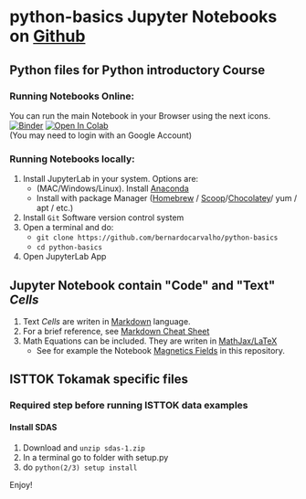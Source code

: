 # python-basics Jupyter Notebooks on [Github](https://github.com/bernardocarvalho/python-basics)
## Python files for Python introductory Course

### Running Notebooks Online:
You can run the main Notebook in your Browser using the next icons. 
[![Binder](https://mybinder.org/badge_logo.svg)](https://mybinder.org/v2/gh/bernardocarvalho/python-basics/HEAD) 
[![Open In Colab](https://colab.research.google.com/assets/colab-badge.svg)](https://colab.research.google.com/github/bernardocarvalho/python-basics/blob/main/python_basics.ipynb)   
(You may need to login with an Google Account)

### Running Notebooks locally:

1. Install JupyterLab in your system. Options are:
    * (MAC/Windows/Linux). Install [Anaconda](https://anaconda.org/conda-forge/download)
    * Install with package Manager ([Homebrew](https://brew.sh) / [Scoop](https://scoop.sh)/[Chocolatey](https://chocolatey.org)/ yum / apt / etc.)
2. Install `Git` Software version control system
3. Open a terminal and do:
    * `git clone https://github.com/bernardocarvalho/python-basics`
    * `cd python-basics`
4. Open JupyterLab App 

## Jupyter Notebook contain "Code" and "Text" _Cells_

1. Text _Cells_ are writen in [Markdown](https://en.wikipedia.org/wiki/Markdown) language.
2. For a brief reference, see [Markdown Cheat Sheet](https://www.markdownguide.org/cheat-sheet)
3. Math Equations can be included. They are writen in [MathJax/LaTeX](https://jupyterbook.org/en/stable/content/math.html)
    * See for example the Notebook [Magnetics Fields](Athens-ExB/Nonuniform%20and%20constant%20magnetic%20field.ipynb) in this repository.


## ISTTOK Tokamak specific files
### Required step before running ISTTOK data examples

#### Install SDAS

1. Download and `unzip sdas-1.zip`
2. In a terminal go to folder with setup.py
3. do `python(2/3) setup install`

Enjoy!
